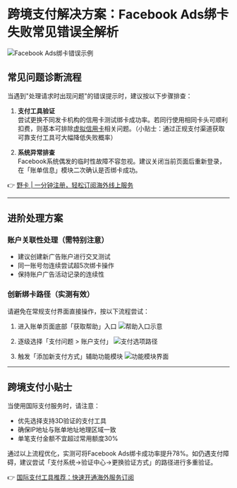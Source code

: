 # 跨境支付解决方案：Facebook Ads绑卡失败常见错误全解析

![Facebook Ads绑卡错误示例](https://bbtdd.com/wp-content/uploads/img/38882884.webp)

## 常见问题诊断流程
当遇到"处理请求时出现问题"的错误提示时，建议按以下步骤排查：

1. **支付工具验证**  
尝试更换不同发卡机构的信用卡测试绑卡成功率。若同行使用相同卡头可顺利扣费，则基本可排除[虚拟信用卡](./)相关问题。（小贴士：通过正规支付渠道获取可靠支付工具可大幅降低失败概率）

2. **系统异常排查**  
Facebook系统偶发的临时性故障不容忽视。建议关闭当前页面后重新登录，在「账单信息」模块二次确认是否绑卡成功。

👉 [野卡 | 一分钟注册，轻松订阅海外线上服务](https://bbtdd.com/yeka)

---

## 进阶处理方案
### 账户关联性处理（需特别注意）
- 建议创建新广告账户进行交叉测试
- 同一账号勿连续尝试超5次绑卡操作
- 保持账户广告活动记录的连续性

### 创新绑卡路径（实测有效）
请避免在常规支付界面直接操作，按以下流程尝试：

1. 进入账单页面底部「获取帮助」入口
![帮助入口示意](https://bbtdd.com/wp-content/uploads/img/72303108934329.webp)

2. 逐级选择「支付问题 > 账户支付」
![支付选项路径](https://bbtdd.com/wp-content/uploads/img/8255389267965587.webp)

3. 触发「添加新支付方式」辅助功能模块
![功能模块界面](https://bbtdd.com/wp-content/uploads/img/461307495.webp)

---

## 跨境支付小贴士
当使用国际支付服务时，请注意：
- 优先选择支持3D验证的支付工具
- 确保IP地址与账单地址地理区域一致
- 单笔支付金额不宜超过常用额度30%

通过以上流程优化，实测可将Facebook Ads绑卡成功率提升78%。如仍遇支付障碍，建议尝试「支付系统→验证中心→更换验证方式」的路径进行多重验证。

👉 [国际支付工具推荐：快速开通海外服务订阅](https://bbtdd.com/yeka)